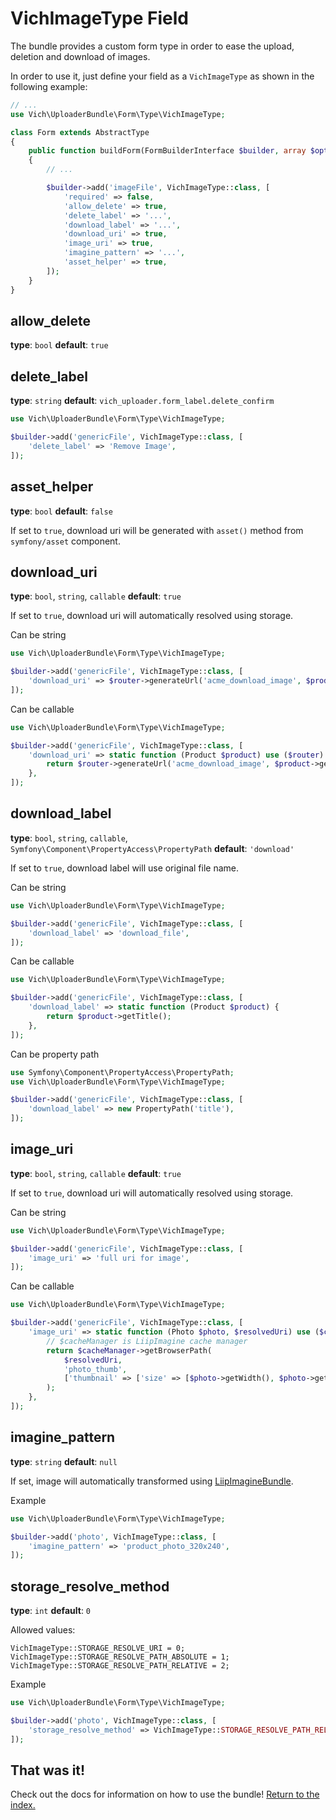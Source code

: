 VichImageType Field
===================

The bundle provides a custom form type in order to ease the upload, deletion and
download of images.

In order to use it, just define your field as a `VichImageType` as shown in the
following example:

```php
// ...
use Vich\UploaderBundle\Form\Type\VichImageType;

class Form extends AbstractType
{
    public function buildForm(FormBuilderInterface $builder, array $options): void
    {
        // ...

        $builder->add('imageFile', VichImageType::class, [
            'required' => false,
            'allow_delete' => true,
            'delete_label' => '...',
            'download_label' => '...',
            'download_uri' => true,
            'image_uri' => true,
            'imagine_pattern' => '...',
            'asset_helper' => true,
        ]);
    }
}
```

allow_delete
------------
**type**: `bool` **default**: `true`


delete_label
--------------
**type**: `string` **default**: `vich_uploader.form_label.delete_confirm`

```php
use Vich\UploaderBundle\Form\Type\VichImageType;

$builder->add('genericFile', VichImageType::class, [
    'delete_label' => 'Remove Image',
]);

```

asset_helper
------------
**type**: `bool` **default**: `false`

If set to `true`, download uri will be generated with `asset()` method from `symfony/asset` component.

download_uri
------------
**type**: `bool`, `string`, `callable` **default**: `true`

If set to `true`, download uri will automatically resolved using storage.

Can be string

```php
use Vich\UploaderBundle\Form\Type\VichImageType;

$builder->add('genericFile', VichImageType::class, [
    'download_uri' => $router->generateUrl('acme_download_image', $product->getId()),
]);

```

Can be callable

```php
use Vich\UploaderBundle\Form\Type\VichImageType;

$builder->add('genericFile', VichImageType::class, [
    'download_uri' => static function (Product $product) use ($router) {
        return $router->generateUrl('acme_download_image', $product->getId());
    },
]);

```

download_label
--------------
**type**: `bool`, `string`, `callable`, `Symfony\Component\PropertyAccess\PropertyPath` **default**: `'download'`

If set to `true`, download label will use original file name.

Can be string 
```php
use Vich\UploaderBundle\Form\Type\VichImageType;

$builder->add('genericFile', VichImageType::class, [
    'download_label' => 'download_file',
]);

```

Can be callable

```php
use Vich\UploaderBundle\Form\Type\VichImageType;

$builder->add('genericFile', VichImageType::class, [
    'download_label' => static function (Product $product) {
        return $product->getTitle();
    },
]);

```

Can be property path 
```php
use Symfony\Component\PropertyAccess\PropertyPath;
use Vich\UploaderBundle\Form\Type\VichImageType;

$builder->add('genericFile', VichImageType::class, [
    'download_label' => new PropertyPath('title'),
]);

```

image_uri
---------
**type**: `bool`, `string`, `callable` **default**: `true`

If set to `true`, download uri will automatically resolved using storage.

Can be string

```php
use Vich\UploaderBundle\Form\Type\VichImageType;

$builder->add('genericFile', VichImageType::class, [
    'image_uri' => 'full uri for image',
]);

```

Can be callable

```php
use Vich\UploaderBundle\Form\Type\VichImageType;

$builder->add('genericFile', VichImageType::class, [
    'image_uri' => static function (Photo $photo, $resolvedUri) use ($cacheManager) {
        // $cacheManager is LiipImagine cache manager
        return $cacheManager->getBrowserPath(
            $resolvedUri,
            'photo_thumb',
            ['thumbnail' => ['size' => [$photo->getWidth(), $photo->getHeigth()]]]
        );
    },
]);

```

imagine_pattern
------------
**type**: `string` **default**: `null`

If set, image will automatically transformed using [LiipImagineBundle](https://github.com/liip/LiipImagineBundle/).

Example

```php
use Vich\UploaderBundle\Form\Type\VichImageType;

$builder->add('photo', VichImageType::class, [
    'imagine_pattern' => 'product_photo_320x240',
]);

```

storage_resolve_method
------------
**type**: `int` **default**: `0`

Allowed values:

```
VichImageType::STORAGE_RESOLVE_URI = 0;
VichImageType::STORAGE_RESOLVE_PATH_ABSOLUTE = 1;
VichImageType::STORAGE_RESOLVE_PATH_RELATIVE = 2;
```

Example

```php
use Vich\UploaderBundle\Form\Type\VichImageType;

$builder->add('photo', VichImageType::class, [
    'storage_resolve_method' => VichImageType::STORAGE_RESOLVE_PATH_RELATIVE,
]);

```

## That was it!

Check out the docs for information on how to use the bundle! [Return to the
index.](../index.md)
